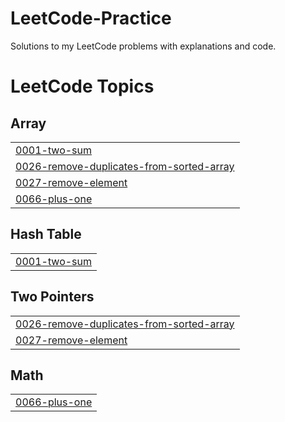 # LeetCode-Practice
Solutions to my LeetCode problems with explanations and code.

<!---LeetCode Topics Start-->
# LeetCode Topics
## Array
|  |
| ------- |
| [0001-two-sum](https://github.com/Madhusolanki48/LeetCode-Practice/tree/master/0001-two-sum) |
| [0026-remove-duplicates-from-sorted-array](https://github.com/Madhusolanki48/LeetCode-Practice/tree/master/0026-remove-duplicates-from-sorted-array) |
| [0027-remove-element](https://github.com/Madhusolanki48/LeetCode-Practice/tree/master/0027-remove-element) |
| [0066-plus-one](https://github.com/Madhusolanki48/LeetCode-Practice/tree/master/0066-plus-one) |
## Hash Table
|  |
| ------- |
| [0001-two-sum](https://github.com/Madhusolanki48/LeetCode-Practice/tree/master/0001-two-sum) |
## Two Pointers
|  |
| ------- |
| [0026-remove-duplicates-from-sorted-array](https://github.com/Madhusolanki48/LeetCode-Practice/tree/master/0026-remove-duplicates-from-sorted-array) |
| [0027-remove-element](https://github.com/Madhusolanki48/LeetCode-Practice/tree/master/0027-remove-element) |
## Math
|  |
| ------- |
| [0066-plus-one](https://github.com/Madhusolanki48/LeetCode-Practice/tree/master/0066-plus-one) |
<!---LeetCode Topics End-->